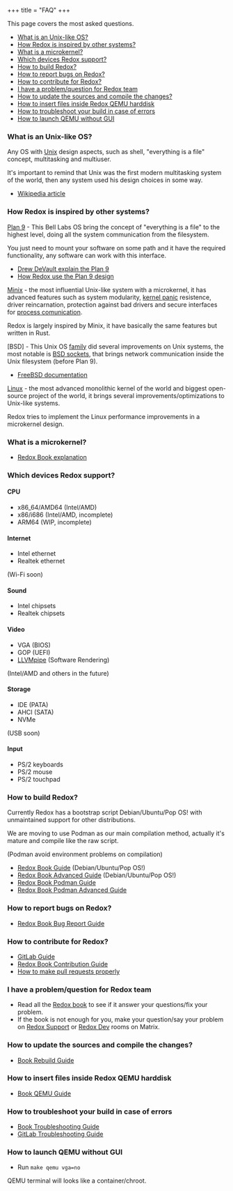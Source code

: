 +++
title = "FAQ"
+++

This page covers the most asked questions.

- [What is an Unix-like OS?](#what-is-an-unix-like-os)
- [How Redox is inspired by other systems?](#how-redox-is-inspired-by-other-systems)
- [What is a microkernel?](#what-is-a-microkernel)
- [Which devices Redox support?](#which-devices-redox-support)
- [How to build Redox?](#how-to-build-redox)
- [How to report bugs on Redox?](#how-to-report-bugs-on-redox)
- [How to contribute for Redox?](#how-to-contribute-for-redox)
- [I have a problem/question for Redox team](#i-have-a-problemquestion-for-redox-team)
- [How to update the sources and compile the changes?](#how-to-update-the-sources-and-compile-the-changes)
- [How to insert files inside Redox QEMU harddisk](#how-to-insert-files-inside-redox-qemu-harddisk)
- [How to troubleshoot your build in case of errors](#how-to-troubleshoot-your-build-in-case-of-errors)
- [How to launch QEMU without GUI](#how-to-launch-qemu-without-gui)


### What is an Unix-like OS?

Any OS with [Unix] design aspects, such as shell, "everything is a file" concept, multitasking and multiuser.

It's important to remind that Unix was the first modern multitasking system of the world, then any system used his design choices in some way.

- [Wikipedia article]

[Unix]: https://en.wikipedia.org/wiki/Unix
[Wikipedia article]: https://en.wikipedia.org/wiki/Unix-like

### How Redox is inspired by other systems?

[Plan 9] - This Bell Labs OS bring the concept of "everything is a file" to the highest level, doing all the system communication from the filesystem.

You just need to mount your software on some path and it have the required functionality, any software can work with this interface.

- [Drew DeVault explain the Plan 9]
- [How Redox use the Plan 9 design]

[Plan 9]: http://9p.io/plan9/index.html
[Drew DeVault explain the Plan 9]: https://drewdevault.com/2022/11/12/In-praise-of-Plan-9.html
[How Redox use the Plan 9 design]: https://doc.redox-os.org/book/ch05-00-urls-schemes-resources.html

[Minix] - the most influential Unix-like system with a microkernel, it has advanced features such as system modularity, [kernel panic] resistence, driver reincarnation, protection against bad drivers and secure interfaces for [process comunication].

Redox is largely inspired by Minix, it have basically the same features but written in Rust.

[Minix]: https://minix3.org/
[kernel panic]: https://en.wikipedia.org/wiki/Kernel_panic
[process comunication]: https://en.wikipedia.org/wiki/Inter-process_communication
[How Redox implement the Minix microkernel design]: https://doc.redox-os.org/book/ch04-01-microkernels.html

[BSD] - This Unix OS [family] did several improvements on Unix systems, the most notable is [BSD sockets], that brings network communication inside the Unix filesystem (before Plan 9).

- [FreeBSD documentation]

[family]: https://en.wikipedia.org/wiki/Research_Unix
[BSD sockets]: https://en.wikipedia.org/wiki/Berkeley_sockets
[FreeBSD documentation]: https://docs.freebsd.org/en/books/developers-handbook/sockets/

[Linux] - the most advanced monolithic kernel of the world and biggest open-source project of the world, it brings several improvements/optimizations to Unix-like systems.

Redox tries to implement the Linux performance improvements in a microkernel design.

[Linux]: https://www.kernel.org/

### What is a microkernel?

- [Redox Book explanation]

[Redox Book explanation]: https://doc.redox-os.org/book/ch04-01-microkernels.html

### Which devices Redox support?

#### CPU

- x86_64/AMD64 (Intel/AMD)
- x86/i686 (Intel/AMD, incomplete)
- ARM64 (WIP, incomplete)

#### Internet

- Intel ethernet
- Realtek ethernet

(Wi-Fi soon)

#### Sound

- Intel chipsets
- Realtek chipsets

#### Video

- VGA (BIOS)
- GOP (UEFI)
- [LLVMpipe] (Software Rendering)

(Intel/AMD and others in the future)

[LLVMpipe]: https://docs.mesa3d.org/drivers/llvmpipe.html

#### Storage

- IDE (PATA)
- AHCI (SATA)
- NVMe

(USB soon)

#### Input

- PS/2 keyboards
- PS/2 mouse
- PS/2 touchpad

### How to build Redox?

Currently Redox has a bootstrap script Debian/Ubuntu/Pop OS! with unmaintained support for other distributions.

We are moving to use Podman as our main compilation method, actually it's mature and compile like the raw script.

(Podman avoid environment problems on compilation)

- [Redox Book Guide] (Debian/Ubuntu/Pop OS!)
- [Redox Book Advanced Guide] (Debian/Ubuntu/Pop OS!)
- [Redox Book Podman Guide]
- [Redox Book Podman Advanced Guide]

[Redox Book Guide]: https://doc.redox-os.org/book/ch02-05-building-redox.html
[Redox Book Advanced Guide]: https://doc.redox-os.org/book/ch08-01-advanced-build.html
[Redox Book Podman Guide]: https://doc.redox-os.org/book/ch02-06-podman-build.html
[Redox Book Podman Advanced Guide]: https://doc.redox-os.org/book/ch08-02-advanced-podman-build.html

### How to report bugs on Redox?

- [Redox Book Bug Report Guide]

[Redox Book Bug Report Guide]: https://doc.redox-os.org/book/ch12-03-creating-proper-bug-reports.html

### How to contribute for Redox?

- [GitLab Guide]
- [Redox Book Contribution Guide]
- [How to make pull requests properly]

[GitLab Guide]: https://gitlab.redox-os.org/redox-os/redox/blob/master/CONTRIBUTING.md
[Redox Book Contribution Guide]: https://doc.redox-os.org/book/ch10-02-low-hanging-fruit.html
[How to make pull requests properly]: https://doc.redox-os.org/book/ch12-04-creating-proper-pull-requests.html

### I have a problem/question for Redox team

- Read all the [Redox book] to see if it answer your questions/fix your problem.
- If the book is not enough for you, make your question/say your problem on [Redox Support] or [Redox Dev] rooms on Matrix.

[Redox book]: https://doc.redox-os.org/book/
[Redox Support]: https://matrix.to/#/#redox-support:matrix.org
[Redox Dev]: https://matrix.to/#/#redox-dev:matrix.org

### How to update the sources and compile the changes?

- [Book Rebuild Guide]

[Book Rebuild Guide]: https://doc.redox-os.org/book/ch09-02-coding-and-building.html#the-full-rebuild-cycle

### How to insert files inside Redox QEMU harddisk

- [Book QEMU Guide]

[Book QEMU Guide]: https://doc.redox-os.org/book/ch09-02-coding-and-building.html#patch-an-image

### How to troubleshoot your build in case of errors

- [Book Troubleshooting Guide]
- [GitLab Troubleshooting Guide]

[Book Troubleshooting Guide]: https://doc.redox-os.org/book/ch08-05-troubleshooting.html
[GitLab Troubleshooting Guide]: https://gitlab.redox-os.org/redox-os/redox#help-redox-wont-compile

### How to launch QEMU without GUI

- Run `make qemu vga=no`

QEMU terminal will looks like a container/chroot.

